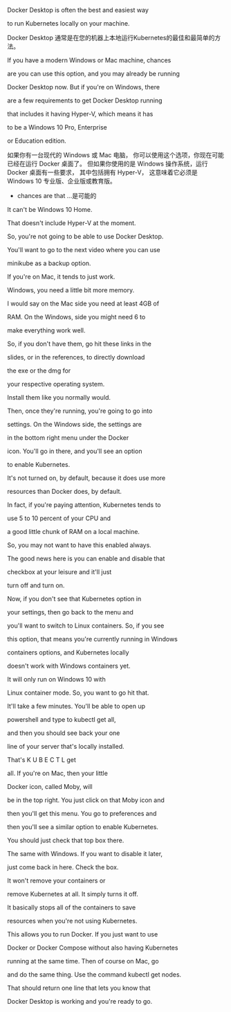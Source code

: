 Docker Desktop is often the best and easiest way

to run Kubernetes locally on your machine.

Docker Desktop 通常是在您的机器上本地运行Kubernetes的最佳和最简单的方法。

If you have a modern Windows or Mac machine, chances

are you can use this option, and you may already be running

Docker Desktop now. But if you're on Windows, there

are a few requirements to get Docker Desktop running

that includes it having Hyper-V, which means it has

to be a Windows 10 Pro, Enterprise

or Education edition.

如果你有一台现代的 Windows 或 Mac 电脑，
你可以使用这个选项，你现在可能已经在运行 Docker 桌面了。
但如果你使用的是 Windows 操作系统，运行 Docker 桌面有一些要求，
其中包括拥有 Hyper-V，
这意味着它必须是 Windows 10 专业版、企业版或教育版。
* chances are that ...是可能的

It can't be Windows 10 Home.

That doesn't include Hyper-V at the moment.

So, you're not going to be able to use Docker Desktop.

You'll want to go to the next video where you can use

minikube as a backup option.

If you're on Mac, it tends to just work.

Windows, you need a little bit more memory.

I would say on the Mac side you need at least 4GB of

RAM. On the Windows, side you might need 6 to

make everything work well.

So, if you don't have them, go hit these links in the

slides, or in the references, to directly download

the exe or the dmg for

your respective operating system.

Install them like you normally would.

Then, once they're running, you're going to go into

settings. On the Windows side, the settings are

in the bottom right menu under the Docker

icon. You'll go in there, and you'll see an option

to enable Kubernetes.

It's not turned on, by default, because it does use more

resources than Docker does, by default.

In fact, if you're paying attention, Kubernetes tends to

use 5 to 10 percent of your CPU and

a good little chunk of RAM on a local machine.

So, you may not want to have this enabled always.

The good news here is you can enable and disable that

checkbox at your leisure and it'll just

turn off and turn on.

Now, if you don't see that Kubernetes option in

your settings, then go back to the menu and

you'll want to switch to Linux containers. So, if you see

this option, that means you're currently running in Windows

containers options, and Kubernetes locally

doesn't work with Windows containers yet.

It will only run on Windows 10 with

Linux container mode. So, you want to go hit that.

It'll take a few minutes. You'll be able to open up

powershell and type to kubectl get all,

and then you should see back your one

line of your server that's locally installed.

That's K U B E C T L get

all. If you're on Mac, then your little

Docker icon, called Moby, will

be in the top right. You just click on that Moby icon and

then you'll get this menu. You go to preferences and

then you'll see a similar option to enable Kubernetes.

You should just check that top box there.

The same with Windows. If you want to disable it later,

just come back in here. Check the box.

It won't remove your containers or

remove Kubernetes at all. It simply turns it off.

It basically stops all of the containers to save

resources when you're not using Kubernetes.

This allows you to run Docker. If you just want to use

Docker or Docker Compose without also having Kubernetes

running at the same time. Then of course on Mac, go

and do the same thing. Use the command kubectl get nodes.

That should return one line that lets you know that

Docker Desktop is working and you're ready to go.